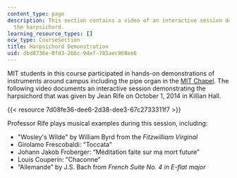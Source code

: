 ```yaml
---
content_type: page
description: This section contains a video of an interactive session demonstrating
  the harpsichord.
learning_resource_types: []
ocw_type: CourseSection
title: Harpsichord Demonstration
uid: dbd8736e-0fd3-266c-9def-785aec968ee6
---
```


MIT students in this course participated in hands-on demonstrations of instruments around campus including the pipe organ in the [MIT Chapel](https://studentlife.mit.edu/cac/event-services-spaces/event-spaces/mit-chapel). The following video documents an interactive session demonstrating the harpsichord that was given by Jean Rife on October 1, 2014 in Killian Hall.

{{< resource 7d08fe36-dee6-2d38-dee3-67c2733311f7 >}}

Professor Rife plays musical examples during this session, including:

*   "Wosley's Wilde" by William Byrd from the _Fitzwilliam Virginal_
*   Girolamo Frescobaldi: "Toccata"
*   Johann Jakob Froberger: “Méditation faite sur ma mort future”
*   Louis Couperin: “Chaconne”
*   “Allemande” by J.S. Bach from _French Suite No. 4 in E-flat major_
